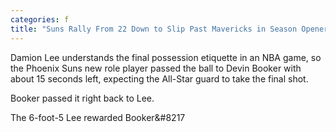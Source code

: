 ```yaml
---
categories: f
title: "Suns Rally From 22 Down to Slip Past Mavericks in Season Opener"
---
```


Damion Lee understands the final possession etiquette in an NBA game, so the Phoenix Suns new role player passed the ball to Devin Booker with about 15 seconds left, expecting the All-Star guard to take the final shot.



Booker passed it right back to Lee.



The 6-foot-5 Lee rewarded Booker&#8217